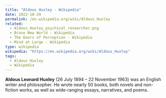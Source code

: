 ```yaml
---
title: "Aldous Huxley - Wikipedia"
date: 2022-10-29
permalink: /en.wikipedia.org/wiki/Aldous_Huxley
related:
  - Aldous_Huxley_psychical_researcher.png
  - Brave New World - Wikipedia
  - The Doors of Perception - Wikipedia
  - Mind at Large - Wikipedia
type: wikipedia
wikipedia: "https://en.wikipedia.org/wiki/Aldous_Huxley"
tags:
  - Aldous Huxley
  - Wikipedia
---
```

**Aldous Leonard Huxley** (26 July 1894 – 22 November 1963) was an English writer and philosopher. He wrote nearly 50 books, both novels and non-fiction works, as well as wide-ranging essays, narratives, and poems.